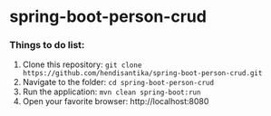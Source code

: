 # spring-boot-person-crud

### Things to do list:

1. Clone this repository: `git clone https://github.com/hendisantika/spring-boot-person-crud.git`
2. Navigate to the folder: `cd spring-boot-person-crud`
3. Run the application: `mvn clean spring-boot:run`
4. Open your favorite browser: http://localhost:8080
